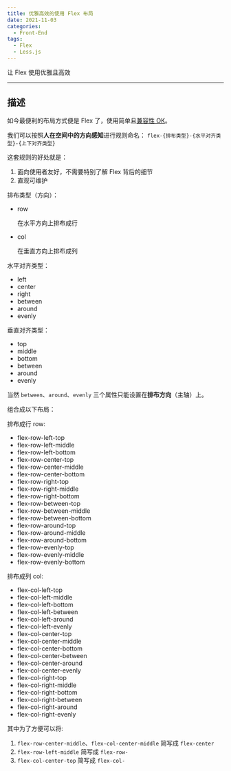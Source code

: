 ```yaml
---
title: 优雅高效的使用 Flex 布局
date: 2021-11-03
categories:
  - Front-End
tags:
  - Flex
  - Less.js
---
```


让 Flex 使用优雅且高效

<!-- more -->

---

## 描述

如今最便利的布局方式便是 Flex 了，使用简单且[兼容性 OK](https://caniuse.com/flexbox)。

我们可以按照**人在空间中的方向感知**进行规则命名： `flex-{排布类型}-{水平对齐类型}-{上下对齐类型}`

这套规则的好处就是：

1. 面向使用者友好，不需要特别了解 Flex 背后的细节
2. 直观可维护

排布类型（方向）：

- row

  在水平方向上排布成行

- col

  在垂直方向上排布成列

水平对齐类型：

- left
- center
- right
- between
- around
- evenly

垂直对齐类型：

- top
- middle
- bottom
- between
- around
- evenly

当然 `between`、`around`、`evenly` 三个属性只能设置在**排布方向**（主轴）上。

组合成以下布局：

排布成行 row:

- flex-row-left-top
- flex-row-left-middle
- flex-row-left-bottom
- flex-row-center-top
- flex-row-center-middle
- flex-row-center-bottom
- flex-row-right-top
- flex-row-right-middle
- flex-row-right-bottom
- flex-row-between-top
- flex-row-between-middle
- flex-row-between-bottom
- flex-row-around-top
- flex-row-around-middle
- flex-row-around-bottom
- flex-row-evenly-top
- flex-row-evenly-middle
- flex-row-evenly-bottom

排布成列 col:

- flex-col-left-top
- flex-col-left-middle
- flex-col-left-bottom
- flex-col-left-between
- flex-col-left-around
- flex-col-left-evenly
- flex-col-center-top
- flex-col-center-middle
- flex-col-center-bottom
- flex-col-center-between
- flex-col-center-around
- flex-col-center-evenly
- flex-col-right-top
- flex-col-right-middle
- flex-col-right-bottom
- flex-col-right-between
- flex-col-right-around
- flex-col-right-evenly

其中为了方便可以将:

1. `flex-row-center-middle`、`flex-col-center-middle` 简写成 `flex-center`
2. `flex-row-left-middle` 简写成 `flex-row-`
3. `flex-col-center-top` 简写成 `flex-col-`
